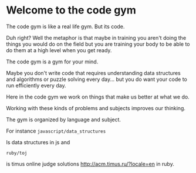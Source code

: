 Welcome to the code gym
=====

The code gym is like a real life gym. But its code.

Duh right? Well the metaphor is that maybe in training you aren't doing the things you would do on the field but you are training your body to be able to do them at a high level when you get ready.

The code gym is a gym for your mind.

Maybe you don't write code that requires understanding data structures and algorithms or puzzle solving every day... but you do want your code to run efficiently every day. 

Here in the code gym we work on things that make us better at what we do.

Working with these kinds of problems and subjects improves our thinking.

The gym is organized by language and subject.

For instance `javascript/data_structures`

Is data structures in js and 

`ruby/toj`

is timus online judge solutions http://acm.timus.ru/?locale=en in ruby.
